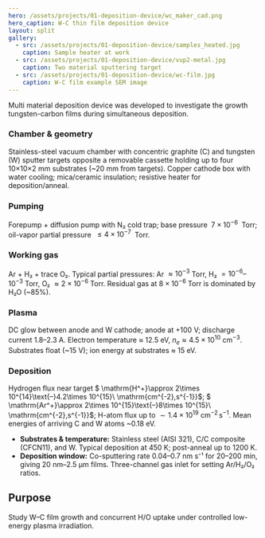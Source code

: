 ```yaml
---
hero: /assets/projects/01-deposition-device/wc_maker_cad.png
hero_caption: W-C thin film deposition device
layout: split
gallery:
  - src: /assets/projects/01-deposition-device/samples_heated.jpg
    caption: Sample heater at work
  - src: /assets/projects/01-deposition-device/vup2-metal.jpg
    caption: Two material sputtering target
  - src: /assets/projects/01-deposition-device/wc-film.jpg
    caption: W-C film example SEM image
---
```

Multi material deposition device was developed to investigate the growth tungsten-carbon films during simultaneous deposition.

### Chamber & geometry
Stainless-steel vacuum chamber with concentric graphite (C) and tungsten (W) sputter targets opposite a removable cassette holding up to four 10×10×2 mm substrates (~20 mm from targets). Copper cathode box with water cooling; mica/ceramic insulation; resistive heater for deposition/anneal.
<!--more-->
### Pumping
Forepump + diffusion pump with N₂ cold trap; base pressure $\;7\times 10^{-6}\;$ Torr; oil-vapor partial pressure $\;\le 4\times 10^{-7}\;$ Torr.
### Working gas
Ar + H₂ + trace O₂. Typical partial pressures: Ar $\approx 10^{-3}$ Torr, H₂ $=10^{-6}\text{–}10^{-3}$ Torr, O₂ $\approx 2\times 10^{-6}$ Torr. Residual gas at $8\times 10^{-6}$ Torr is dominated by H₂O (~85%).
### Plasma
 DC glow between anode and W cathode; anode at +100 V; discharge current 1.8–2.3 A. Electron temperature ≈ 12.5 eV, $n_e\approx 4.5\times 10^{10}\ \mathrm{cm^{-3}}$. Substrates float (~15 V); ion energy at substrates ≈ 15 eV.
### Deposition
Hydrogen flux near target
$ \mathrm{H^+}\approx 2\times 10^{14}\text{–}4.2\times 10^{15}\ \mathrm{cm^{-2}\,s^{-1}}$; $ \mathrm{Ar^+}\approx 2\times 10^{15}\text{–}8\times 10^{15}\ \mathrm{cm^{-2}\,s^{-1}}$; H-atom flux up to $\sim 1.4\times 10^{19}\ \mathrm{cm^{-2}\,s^{-1}}$. Mean energies of arriving C and W atoms ~0.18 eV.
- **Substrates & temperature:** Stainless steel (AISI 321), C/C composite (CFCN11), and W. Typical deposition at 450 K; post-anneal up to 1200 K.
- **Deposition window:** Co-sputtering rate 0.04–0.7 nm s⁻¹ for 20–200 min, giving 20 nm–2.5 µm films. Three-channel gas inlet for setting Ar/H₂/O₂ ratios.

## Purpose
Study W–C film growth and concurrent H/O uptake under controlled low-energy plasma irradiation.
